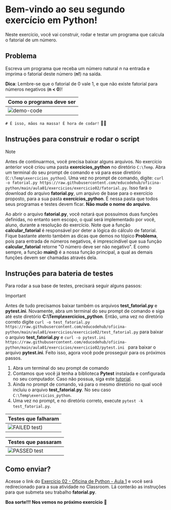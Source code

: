 # Bem-vindo ao seu segundo exercício em Python!

Neste exercício, você vai construir, rodar e testar um programa que calcula o fatorial de um número.

## Problema
Escreva um programa que receba um número natural *n* na entrada e imprima o fatorial deste número (**n!**) na saída. 

**Dica**: Lembre-se que o fatorial de 0 vale 1, e que não existe fatorial para números negativos (**n < 0**)!

| **Como o programa deve ser**                                 |
| ------------------------------------------------------------ |
| ![demo-code](https://github.com/cavalcantgus/oficina-de-python/assets/142106838/a71b76fa-296d-438d-90cb-3b59469ce77a) |

`# É isso, mãos na massa! É hora de codar!` 👨‍💻

## Instruções para construir e rodar o script
> [!NOTE]
> Antes de continuarmos, você precisa baixar alguns arquivos. No exercício anterior você criou uma pasta **exercicios_python** no diretório `C:\Temp`. Abra um terminal do seu prompt de comando e vá para esse diretório (`C:\Temp\exercicios_python`). Uma vez no prompt de comando, digite: `curl -o fatorial.py https://raw.githubusercontent.com/educodehub/oficina-python/main/aula01/exercicios/exercicio02/fatorial.py`. Isso fará o download do arquivo **fatorial.py**, um  arquivo de base para o exercício proposto, para a sua pasta **exercícios_python**. É nessa pasta que todos seus programas e testes devem ficar. **Não mude o nome do arquivo**.

Ao abrir o arquivo **fatorial.py**, você notará que possuímos duas funções definidas, no entanto sem escopo, o qual será implementado por você, aluno, durante a resolução do exercício. Note que a função **calcular_fatorial** é responsável por deter a lógica do cálculo de fatorial. Fique bastante atento também as dicas que demos no tópico **Problema**, pois para entrada de números negativos, é imprescindível que sua função **calcular_fatorial** retorne "O número deve ser não negativo". E como sempre, a função **main()** é a nossa função principal, a qual as demais funções devem ser chamadas através dela.

## Instruções para bateria de testes

Para rodar a sua base de testes, precisará seguir alguns passos:
> [!IMPORTANT]
> Antes de tudo precisamos baixar também os arquivos **test_fatorial.py** e **pytest.ini**. Novamente, abra um terminal do seu prompt de comando e siga até este diretório **C:\Temp\exercicios_python**. Então, uma vez no diretório correto digite `curl -o test_fatorial.py https://raw.githubusercontent.com/educodehub/oficina-python/main/aula01/exercicios/exercicio02/test_fatorial.py` para baixar o arquivo **test_fatorial.py** e `curl -o pytest.ini https://raw.githubusercontent.com/educodehub/oficina-python/main/aula01/exercicios/exercicio02/pytest.ini ` para baixar o arquivo **pytest.ini**. Feito isso, agora você pode prosseguir para os próximos passos.

1. Abra um terminal do seu prompt de comando
2. Contamos que você já tenha a biblioteca **Pytest** instalada e configurada no seu computador. Caso não possua, siga este [tutorial](https://github.com/educodehub/oficina-python/blob/7687045011e7058f89afa1a526c5115dc4266b90/Instala%C3%A7%C3%A3o_pytest.md).
3. Ainda no prompt de comando, vá para o mesmo diretório no qual você incluiu o arquivo **test_fatorial.py**. No seu caso `C:\Temp\exercicios_python`.
4. Uma vez no prompt, e no diretório correto, execute `pytest -k test_fatorial.py`.

| **Testes que falharam**                                      |
| ------------------------------------------------------------ |
| ![FAILED test)](https://github.com/cavalcantgus/oficina-de-python/assets/142106838/a82ecfde-f094-4717-96cc-e457bb4a00b3) |

| **Testes que passaram**                                      |
| ------------------------------------------------------------ |
| ![PASSED test](https://github.com/cavalcantgus/oficina-de-python/assets/142106838/31f9c266-73fd-4ba0-9e43-77fd48f0ebee) |

## Como enviar?

Acesse o link do [Exercício 02 - Oficina de Python - Aula 1](https://classroom.google.com/c/Njc1ODQ0MDM4MTU5/a/Njc2MjEyNzIzMjkx/details) e você será redirecionado para a sua atividade no Classroom. Lá conterão as instruções para que submeta seu trabalho **fatorial.py**. 

**Boa sorte!!! Nos vemos no próximo exercício** 👋